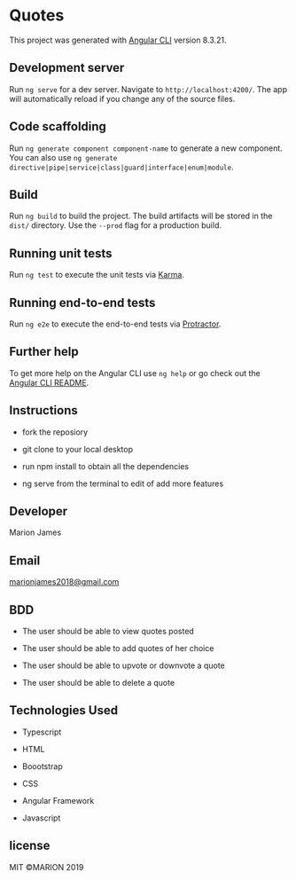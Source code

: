 # Quotes

This project was generated with [Angular CLI](https://github.com/angular/angular-cli) version 8.3.21.

## Development server

Run `ng serve` for a dev server. Navigate to `http://localhost:4200/`. The app will automatically reload if you change any of the source files.

## Code scaffolding

Run `ng generate component component-name` to generate a new component. You can also use `ng generate directive|pipe|service|class|guard|interface|enum|module`.

## Build

Run `ng build` to build the project. The build artifacts will be stored in the `dist/` directory. Use the `--prod` flag for a production build.

## Running unit tests

Run `ng test` to execute the unit tests via [Karma](https://karma-runner.github.io).

## Running end-to-end tests

Run `ng e2e` to execute the end-to-end tests via [Protractor](http://www.protractortest.org/).

## Further help

To get more help on the Angular CLI use `ng help` or go check out the [Angular CLI README](https://github.com/angular/angular-cli/blob/master/README.md).

## Instructions

- fork the reposiory

- git clone to your local desktop

- run npm install to obtain all the dependencies

- ng serve from the terminal to edit of add more features

## Developer

Marion James

## Email

marionjames2018@gmail.com

## BDD

- The user should be able to view quotes posted

- The user should be able to  add quotes of her choice

- The user should be able to upvote or downvote a quote

- The user should be able to delete a quote

## Technologies Used

- Typescript

- HTML

- Boootstrap

- CSS

- Angular Framework

- Javascript

## license

MIT ©MARION 2019